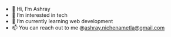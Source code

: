 - 👋 Hi, I’m Ashray
- 👀 I’m interested in tech
- 🌱 I’m currently learning web development 
- 📫 You can reach out to me @ashray.nichenametla@gmail.com
